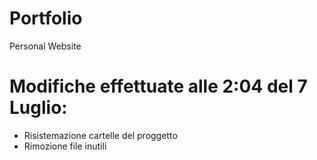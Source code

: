 # Portfolio
Personal Website
# Modifiche effettuate alle 2:04 del 7 Luglio:
- Risistemazione cartelle del proggetto
- Rimozione file inutili
